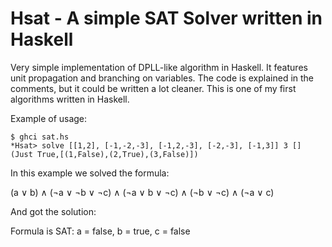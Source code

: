 # Hsat - A simple SAT Solver written in Haskell

Very simple implementation of DPLL-like algorithm in Haskell. It features unit propagation and branching on variables. The code is explained in the comments, but it could be written a lot cleaner. This is one of my first algorithms written in Haskell.

Example of usage:
```
$ ghci sat.hs
*Hsat> solve [[1,2], [-1,-2,-3], [-1,2,-3], [-2,-3], [-1,3]] 3 []
(Just True,[(1,False),(2,True),(3,False)])
```

In this example we solved the formula:

(a ∨ b) ∧ (¬a ∨ ¬b ∨ ¬c) ∧ (¬a ∨ b ∨ ¬c) ∧ (¬b ∨ ¬c) ∧ (¬a ∨ c)

And got the solution:

Formula is SAT: a = false, b = true, c = false

